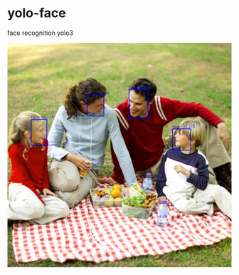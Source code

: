 # yolo-face
face recognition yolo3

![example](https://github.com/Kurmangozhin/yolo-face/blob/main/out.jpg)
